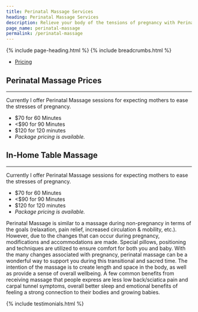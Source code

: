 ```yaml
---
title: Perinatal Massage Services
heading: Perinatal Massage Services
description: Relieve your body of the tensions of pregnancy with Perinatal massage therapy.
page_name: perinatal-massage
permalink: /perinatal-massage
---
```


{% include page-heading.html %}
{% include breadcrumbs.html %}

<!--=== Profile ===-->
<div class="container content profile">
  <div class="row">
    <!--Left Sidebar-->
    <div class="col-md-3">
      <ul class="list-group sidebar-nav-v1" id="sidebar-nav-1">
        <li class="list-group-item">
          <a class="collapse-link" data-toggle="collapse" href="#collapseOne" aria-expanded="false" aria-controls="collapseOne">Pricing</a>
        </li>
      </ul>
    </div>
    <!--End Left Sidebar-->
    <!-- Profile Content -->
    <div class="col-md-9">
      <div class="profile-body">
        <div class="profile-bio">
          <div class="row">
            <div class="col-md-12">   
              <div class="collapse in" id="collapseZero">
                <h2>Perinatal Massage Prices</h2>
                <hr>
                <p>Currently I offer Perinatal Massage sessions for expecting mothers to ease the stresses of pregnancy.</p>
                <ul>
                  <li>$70 for 60 Minutes</li>
                  <li><$90 for 90 Minutes</li>
                  <li>$120 for 120 minutes</li>
                  <li><em>Package pricing is available.</em></li>
                </ul>
              </div>
              <div class="collapse" id="collapseOne">
                <h2>In-Home Table Massage</h2>
                <hr>
                <p>Currently I offer Perinatal Massage sessions for expecting mothers to ease the stresses of pregnancy.</p>
                <ul>
                  <li>$70 for 60 Minutes</li>
                  <li><$90 for 90 Minutes</li>
                  <li>$120 for 120 minutes</li>
                  <li><em>Package pricing is available.</em></li>
                </ul>
              </div>
            </div>
          </div>
        </div><!--/end row-->
      </div>
    </div>
    <!-- End Profile Content -->
  </div><!--/end row-->
  <div class="row clear">
    <p>Perinatal Massage is similar to a massage during non-pregnancy in terms of the goals (relaxation, pain relief, increased circulation & mobility, etc.). However, due to the changes that can occur during pregnancy, modifications and accommodations are made. Special pillows, positioning and techniques are utilized to ensure comfort for both you and baby. With the many changes associated with pregnancy, perinatal massage can be a wonderful way to support you during this transitional and sacred time. The intention of the massage is to create length and space in the body, as well as provide a sense of overall wellbeing. A few common benefits from receiving massage that people express are less low back/sciatica pain and carpal tunnel symptoms, overall better sleep and emotional benefits of feeling a strong connection to their bodies and growing babies.</p>
  </div>
  {% include testimonials.html %}
</div>
<!--=== End Profile ===-->
